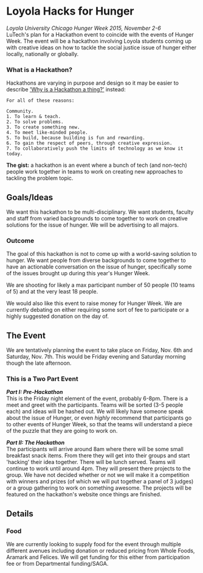# Loyola Hacks for Hunger
_Loyola University Chicago Hunger Week 2015, November 2-6_ </br> LuTech's plan for a Hackathon event to coincide with the events of Hunger Week. The event will be a hackathon involving Loyola students coming up with creative ideas on how to tackle the social justice issue of hunger either locally, nationally or globally.

### What is a Hackathon?
Hackathons are varying in purpose and design so it may be easier to describe ['Why is a Hackathon a thing?'](https://sendgrid.com/blog/why-hackathon/) instead:

```
For all of these reasons:

Community.
1. To learn & teach.
2. To solve problems.
3. To create something new.
4. To meet like-minded people.
5. To build, because building is fun and rewarding.
6. To gain the respect of peers, through creative expression.
7. To collaboratively push the limits of technology as we know it today.
```

**The gist:** a hackathon is an event where a bunch of tech (and non-tech) people work together in teams to work on creating new approaches to tackling the problem topic.

## Goals/Ideas
We want this hackathon to be multi-disciplinary. We want students, faculty and staff from varied backgrounds to come together to work on creative solutions for the issue of hunger. We will be advertising to all majors.

### Outcome
The goal of this hackathon is not to come up with a world-saving solution to hunger. We want people from diverse backgrounds to come together to have an actionable conversation on the issue of hunger, specifically some of the issues brought up during this year's Hunger Week.

We are shooting for likely a max participant number of 50 people (10 teams of 5) and at the very least 18 people.

We would also like this event to raise money for Hunger Week. We are currently debating on either requiring some sort of fee to participate or a highly suggested donation on the day of.

## The Event
We are tentatively planning the event to take place on Friday, Nov. 6th and Saturday, Nov. 7th. This would be Friday evening and Saturday morning though the late afternoon.

### This is a Two Part Event
_**Part I: Pre-Hackathon**_</br>
This is the Friday night element of the event, probably  6-8pm. There is a meet and greet with the participants. Teams will be sorted (3-5 people each) and ideas will be hashed out. We will likely have someone speak about the issue of Hunger, or even _highly_ recommend that participants go to other events of Hunger Week, so that the teams will understand a piece of the puzzle that they are going to work on.

_**Part II: The Hackathon**_</br>
The participants will arrive around 8am where there will be some small breakfast snack items. From there they will get into their groups and start 'hacking' their idea together. There will be lunch served. Teams will continue to work until around 4pm. They will present there projects to the group. We have not decided whether or not we will make it a competition with winners and prizes (of which we will put together a panel of 3 judges) or a group gathering to work on something awesome. The projects will be featured on the hackathon's website once things are finished.

## Details

### Food
We are currently looking to supply food for the event through multiple different avenues including donation or reduced pricing from Whole Foods, Aramark and Felices. We will get funding for this either from participation fee or from Departmental funding/SAGA. 
